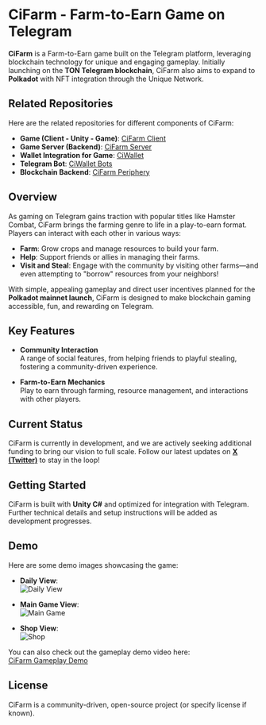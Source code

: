 # CiFarm - Farm-to-Earn Game on Telegram  

**CiFarm** is a Farm-to-Earn game built on the Telegram platform, leveraging blockchain technology for unique and engaging gameplay. Initially launching on the **TON Telegram blockchain**, CiFarm also aims to expand to **Polkadot** with NFT integration through the Unique Network.  

## Related Repositories  
Here are the related repositories for different components of CiFarm:  
- **Game (Client - Unity - Game)**: [CiFarm Client](https://github.com/starci-lab/cifarm-client)  
- **Game Server (Backend)**: [CiFarm Server](https://github.com/starci-lab/cifarm-server)  
- **Wallet Integration for Game**: [CiWallet](https://github.com/starci-lab/ciwallet)  
- **Telegram Bot**: [CiWallet Bots](https://github.com/starci-lab/ciwallet-bots)  
- **Blockchain Backend**: [CiFarm Periphery](https://github.com/starci-lab/cifarm-periphery)  

## Overview  
As gaming on Telegram gains traction with popular titles like Hamster Combat, CiFarm brings the farming genre to life in a play-to-earn format. Players can interact with each other in various ways:  

- **Farm**: Grow crops and manage resources to build your farm.  
- **Help**: Support friends or allies in managing their farms.  
- **Visit and Steal**: Engage with the community by visiting other farms—and even attempting to "borrow" resources from your neighbors!  

With simple, appealing gameplay and direct user incentives planned for the **Polkadot mainnet launch**, CiFarm is designed to make blockchain gaming accessible, fun, and rewarding on Telegram.  

## Key Features  

- **Community Interaction**  
  A range of social features, from helping friends to playful stealing, fostering a community-driven experience.  

- **Farm-to-Earn Mechanics**  
  Play to earn through farming, resource management, and interactions with other players.  

## Current Status  
CiFarm is currently in development, and we are actively seeking additional funding to bring our vision to full scale. Follow our latest updates on **[X (Twitter)](https://twitter.com)** to stay in the loop!  

## Getting Started  
CiFarm is built with **Unity C#** and optimized for integration with Telegram. Further technical details and setup instructions will be added as development progresses.  

## Demo

Here are some demo images showcasing the game:

- **Daily View**:  
  ![Daily View](https://github.com/starci-lab/cifarm-client/blob/main/DemoPic/daily.png)

- **Main Game View**:  
  ![Main Game](https://github.com/starci-lab/cifarm-client/blob/main/DemoPic/maingame.png)

- **Shop View**:  
  ![Shop](https://github.com/starci-lab/cifarm-client/blob/main/DemoPic/shop.png)

You can also check out the gameplay demo video here:  
[CiFarm Gameplay Demo](https://www.youtube.com/watch?v=BwKS-6MYHVY&t=2s)

## License  
CiFarm is a community-driven, open-source project (or specify license if known).
